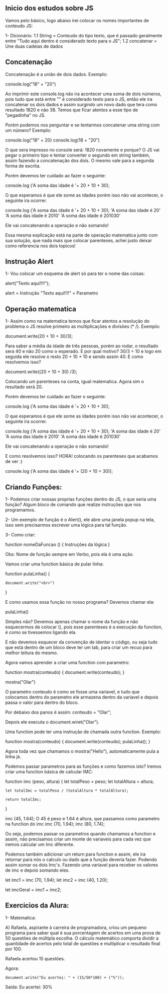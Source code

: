 ## Inicio dos estudos sobre JS

Vamos pelo básico, logo abaixo irei colocar os nomes importantes de conteudo JS:

1- Dicionário:
    1.1 String = Conteudo do tipo texto, que é passado geralmente entre "Tudo aqui dentro é considerado texto para o JS";
    1.2 concatenar = Une duas cadeias de dados

## Concatenação

Concatenação é a união de dois dados. Exemplo:

console.log("18" + "20")

Ao imprimir este console.log não ira acontecer uma soma de dois números, pois tudo que está entre "" é considerado texto para o JS, então ele ira concatenar os dois dados e assim surgindo um novo dado que tera como resultado 1820 e não 38. Temos que ficar atentos a esse tipo de "pegadinha" no JS.

Porém podemos nos perguntar e se tentarmos concatenar uma string com um número? Exemplo:

console.log("18" + 20)
console.log(18 + "20")

O que sera impresso no console será: 1820 novamente e porque? O JS vai pegar o primeiro tipo e tentar converter o segundo em string também, assim fazendo a concatenação dos dois. O mesmo vale para a segunda forma de escrita.

Porém devemos ter cuidado ao fazer o seguinte:

console.log ('A soma das idade é '+ 20 + 10 + 30);

O que esperamos é que ele some as idades porém isso não vai acontecer, o seguinte ira ocorrer.

console.log ('A soma das idade é '+ 20 + 10 + 30);
             'A soma das idade é 20'
             'A soma das idade é 2010'
             'A soma das idade é 201030'

Ele vai concatenando a operação e não somando!

Essa mesma explicação está na parte de operação matematica junto com sua solução, que nada mais que colocar parenteses, achei justo deixar como referencia nos dois topicos!

## Instrução Alert

1- Vou colocar um esquema de alert só para ter o nome das coisas:

alert("Texto aqui!!!!");

alert = Instrução
"Texto aqui!!!!" = Parametro

## Operação matematica

1- Assim como na matematica temos que ficar atentos a resolução do problema o JS resolve primeiro as multiplicações e divisões (* /). Exemplo:

document.write(20 + 10 + 30/3);

Para saber a média da idade de três pessoas, porém ao rodar, o resultado sera 40 e não 20 como o esperado. E por qual motivo? 30/3 = 10 e logo em seguida ele resolve o resto 20 + 10 + 10 e sendo assim 40. E como resolvemos isso?

document.write((20 + 10 + 30) /3);

Colocando um parenteses na conta, igual matematica. Agora sim o resultado será 20.

Porém devemos ter cuidado ao fazer o seguinte:

console.log ('A soma das idade é '+ 20 + 10 + 30);

O que esperamos é que ele some as idades porém isso não vai acontecer, o seguinte ira ocorrer.

console.log ('A soma das idade é '+ 20 + 10 + 30);
             'A soma das idade é 20'
             'A soma das idade é 2010'
             'A soma das idade é 201030'

Ele vai concatenando a operação e não somando!

E como resolvemos isso? HORA! colocando os parenteses que acabamos de ver :)

console.log ('A soma das idade é '+ (20 + 10 + 30));

## Criando Funções:

1- Podemos criar nossas proprias funções dentro do JS, o que seria uma função? Algum bloco de comando que realize instruções que nos programamos.

2- Um exemplo de função é o Alert(), ele abre uma janela popup na tela, isso sem precisarmos escrever uma lógica para tal função.

3- Como criar:

function nomeDaFuncao () {
    Instruções da lógica
}

Obs: Nome de função sempre em Verbo, pois ela é uma ação.

Vamos criar uma function básica de pular linha:

function pulaLinha() {

    document.write("<br>")

}

E como usamos essa função no nosso programa? Devemos chamar ela:

pulaLinha() 

Simples não? Devemos apenas chamar o nome da função e não esquecermos de colocar (), pois esse parenteses é a execução da function, é como se tivessemos ligando ela.

E não devemos esquecer da convenção de identar o código, ou seja tudo que está dentro de um bloco deve ter um tab, para criar um recuo para melhor leitura do mesmo.

Agora vamos aprender a criar uma function com parametro:

function mostra(conteudo) {
    document.write(conteudo);
}

mostra("Olar")

O parametro conteudo é como se fosse uma variavel, e tudo que colocamos dentro do parametro ele armazena dentro da variavel e depois passa o valor para dentro do bloco.

Por debaixo dos panos é assim:
conteudo = "Olar";

Depois ele executa o document.wiret("Olar").

Uma function pode ter uma instrução de chamada outra function. Exemplo:

function mostra(conteudo) {
    document.write(conteudo);
    pulaLinha();
}

Agora toda vez que chamamos o mostra("Hello"), automaticamente pula a linha já.

Podemos passar parametros para as funções e como fazemos isto? Iremos criar uma function básica de calcular IMC:

function imc (peso, altura) {
    let totalPeso = peso;
    let totalAltura = altura;

    let totalImc = totalPeso / (totalAltura * totalAltura);

    return totalImc;
}

imc (45, 1.64); O 45 é peso e 1.64 é altura, que passamos como parametro na function do imc
imc (70, 1.94);
imc (80, 1.74);

Ou seja, podemos passar os parametros quando chamamos a function e assim, não precisamos criar um monte de variaveis para cada vez que iremos calcular um Imc diferente.

Podemos também adicionar um return para function e assim, ele ira retornar para nós o calculo ou dado que a função deveria fazer. Podendo assim somar os dois Imc's. Fazendo uma variavel para receber os valores de imc e depois somando eles.

let imc1 = imc (70, 1.94);
let imc2 = imc (40, 1.20);

let imcGeral = imc1 + imc2;

## Exercicios da Alura:

1- Matematica:

A) Rafaela, aspirante à carreira de programadora, criou um pequeno programa para saber qual é sua porcentagem de acertos em uma prova de 50 questões de múltipla escolha. O cálculo matemático comporta dividir a quantidade de acertos pelo total de questões e multiplicar o resultado final por 100.

<meta charset="UTF-8">
<script>
    document.write("Eu acertei: ");
</script>
Rafaela acertou 15 questões.

Agora:

    document.write("Eu acertei: " + (15/50*100) + ("%"));

Saida: Eu acertei: 30%


